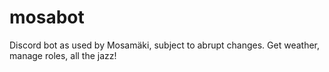 # mosabot
Discord bot as used by Mosamäki, subject to abrupt changes. Get weather, manage roles, all the jazz!
